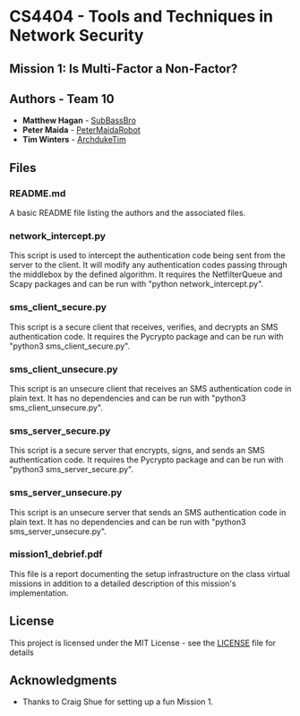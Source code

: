 # CS4404 - Tools and Techniques in Network Security
## Mission 1: Is Multi-Factor a Non-Factor?
## Authors - Team 10

* **Matthew Hagan** - [SubBassBro](https://github.com/subbassbro)
* **Peter Maida** - [PeterMaidaRobot](https://github.com/PeterMaidaRobot)
* **Tim Winters** - [ArchdukeTim](https://github.com/ArchdukeTim)


## Files
### README.md
A basic README file listing the authors and the associated files.
### network_intercept.py
This script is used to intercept the authentication code being sent from the server to the client. It will modify any authentication codes passing through the middlebox by the defined algorithm. It requires the NetfilterQueue and Scapy packages and can be run with "python network_intercept.py".
### sms\_client_secure.py
This script is a secure client that receives, verifies, and decrypts an SMS authentication code. It requires the Pycrypto package and can be run with "python3 sms\_client_secure.py".
### sms\_client_unsecure.py
This script is an unsecure client that receives an SMS authentication code in plain text. It has no dependencies and can be run with "python3 sms\_client_unsecure.py".
### sms\_server_secure.py
This script is a secure server that encrypts, signs, and sends an SMS authentication code. It requires the Pycrypto package and can be run with "python3 sms\_server_secure.py".
### sms\_server_unsecure.py
This script is an unsecure server that sends an SMS authentication code in plain text. It has no dependencies and can be run with "python3 sms\_server_unsecure.py".
### mission1_debrief.pdf
This file is a report documenting the setup infrastructure on the class virtual missions in addition to a detailed description of this mission's implementation.

## License

This project is licensed under the MIT License - see the [LICENSE](LICENSE) file for details

## Acknowledgments

* Thanks to Craig Shue for setting up a fun Mission 1.
